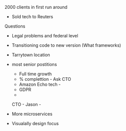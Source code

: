 2000 clients in first run around 

 - Sold tech to Reuters 

 Questions 

 - Legal problems and federal level 

 - Transitioning code to new version (What frameworks) 

 - Tarrytown location 

 - most senior postitions
    - Full time growth 
    - % complettion - Ask CTO 
    - Amazon Echo tech - 
    - GDPR 
    - 

    CTO - Jason - 

 - More microservices 

 - Visualally design focus 